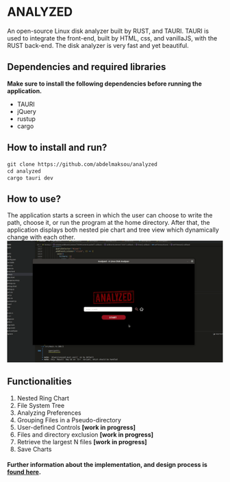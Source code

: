 # ANALYZED
An open-source Linux disk analyzer built by RUST, and TAURI. TAURI is used to integrate the front-end, built by HTML, css, and vanillaJS, with the RUST back-end. The disk analyzer is very fast and yet beautiful.
## Dependencies and required libraries
**Make sure to install the following dependencies before running the application.**
- TAURI
- jQuery
- rustup
- cargo
## How to install and run?
```
git clone https://github.com/abdelmaksou/analyzed
cd analyzed
cargo tauri dev
```
## How to use?
The application starts a screen in which the user can choose to write the path, choose it, or run the program at the home directory. After that, the application displays both nested pie chart and tree view which dynamically change with each other.
![](assets/analyzed.gif)
## Functionalities
1. Nested Ring Chart
2. File System Tree
3. Analyzing Preferences
4. Grouping Files in a Pseudo-directory
5. User-defined Controls **[work in progress]**
6. Files and directory exclusion **[work in progress]**
7. Retrieve the largest N files **[work in progress]**
8. Save Charts
#### Further information about the implementation, and design process is [found here](assets/report.pdf).
